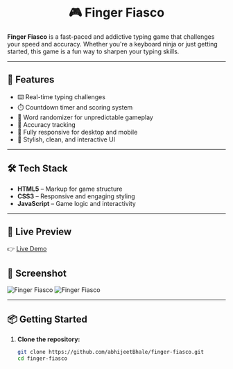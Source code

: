 <div align="center">

# 🎮 Finger Fiasco

</div>

**Finger Fiasco** is a fast-paced and addictive typing game that challenges your speed and accuracy. Whether you're a keyboard ninja or just getting started, this game is a fun way to sharpen your typing skills.

---

## 🚀 Features

- ⌨️ Real-time typing challenges  
- ⏱️ Countdown timer and scoring system  
- 🧠 Word randomizer for unpredictable gameplay  
- 🎯 Accuracy tracking  
- 📱 Fully responsive for desktop and mobile  
- 🎨 Stylish, clean, and interactive UI  

---

## 🛠️ Tech Stack

- **HTML5** – Markup for game structure  
- **CSS3** – Responsive and engaging styling  
- **JavaScript** – Game logic and interactivity  

---

## 🔗 Live Preview

👉 [Live Demo](https://abhijeetbhale.github.io/FingerFiasco/home.html)

## 📸 Screenshot

![Finger Fiasco](https://github.com/abhijeetBhale/Portfolio/blob/058af283a0133c9718137c82755af89a34f5b30b/assets/finger-fiasco.png)
![Finger Fiasco](https://github.com/abhijeetBhale/Portfolio/blob/1815118fee8f6dcf6d14f5e6ea9173422befb825/assets/finger-fisaco-b.png)

---

## 📦 Getting Started

1. **Clone the repository:**
   ```bash
   git clone https://github.com/abhijeetBhale/finger-fiasco.git
   cd finger-fiasco
